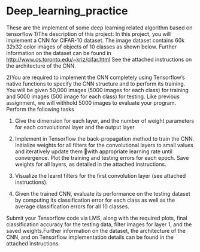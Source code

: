 # Deep_learning_practice
These are the implement of some deep learning related algorithm based on tensorflow
1)The description of this project:
In this project,  you will implement a CNN for CIFAR-10 dataset.  The image dataset contains 60k  32x32 color images of objects 
of 10 classes as shown below. Further information on the dataset can be found in http://www.cs.toronto.edu/~kriz/cifar.html
See the attached instructions on the architecture of the CNN. 

2)You are required to implement the CNN completely using Tensorflow’s native functions to specify the CNN structure and to 
perform its training.   You will be given 50,000  images (5000 images for each class) for training and 5000 images 
(500 image for each class)  for testing.  Like previous assignment, we will withhold 5000 images to evaluate your program. 
Perform the following tasks

1.	Give the dimension for each layer, and the number of weight parameters for each convolutional layer and the output layer 

2.	Implement in Tensorflow the back-propagation method to train the CNN.  Initialize weights for all filters for the convolutional 
layers to small values and iteratively update them with appropriate learning rate until convergence.  Plot the training and testing
errors for each epoch.  Save weights for all layers, as detailed in the attached instructions.

3.	Visualize the learnt filters for the first convolution layer (see attached instructions).

4.	Given the trained CNN, evaluate its performance on the testing dataset by computing its classification error for each class 
as well as the average classification errors for all 10 classes.  

Submit your Tensorflow code via LMS, along with the required plots, final classification accuracy for the testing data, filter
images for layer 1, and the saved weights.Further information on the dataset, the architecture of the CNN, and on Tensorflow implementation details can be found 
in the attached instructions.
